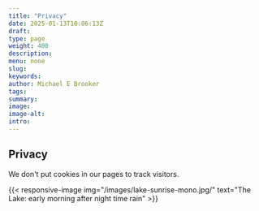 ```yaml
---
title: "Privacy"
date: 2025-01-13T10:06:13Z
draft: 
type: page
weight: 400
description: 
menu: none
slug:
keywords:
author: Michael E Brooker 
tags: 
summary:
image:
image-alt:
intro:
---
```

## Privacy

We don't put cookies in our pages to track visitors. 

{{< responsive-image img="/images/lake-sunrise-mono.jpg/" text="The Lake: early morning after night time rain" >}}

